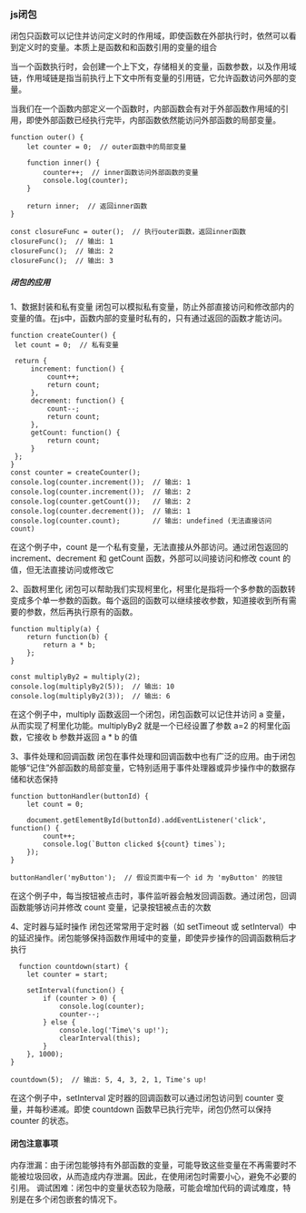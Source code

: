 ### js闭包
闭包只函数可以记住并访问定义时的作用域，即使函数在外部执行时，依然可以看到定义时的变量。本质上是函数和和函数引用的变量的组合

当一个函数执行时，会创建一个上下文，存储相关的变量，函数参数，以及作用域链，作用域链是指当前执行上下文中所有变量的引用链，它允许函数访问外部的变量。

当我们在一个函数内部定义一个函数时，内部函数会有对于外部函数作用域的引用，即使外部函数已经执行完毕，内部函数依然能访问外部函数的局部变量。

```
function outer() {
    let counter = 0;  // outer函数中的局部变量

    function inner() {
        counter++;  // inner函数访问外部函数的变量
        console.log(counter);
    }

    return inner;  // 返回inner函数
}

const closureFunc = outer();  // 执行outer函数，返回inner函数
closureFunc();  // 输出: 1
closureFunc();  // 输出: 2
closureFunc();  // 输出: 3

```

##### 闭包的应用
1、数据封装和私有变量
闭包可以模拟私有变量，防止外部直接访问和修改部内的变量的值。在js中，函数内部的变量时私有的，只有通过返回的函数才能访问。
```
function createCounter() {
 let count = 0;  // 私有变量

 return {
     increment: function() {
         count++;
         return count;
     },
     decrement: function() {
         count--;
         return count;
     },
     getCount: function() {
         return count;
     }
 };
}
const counter = createCounter();
console.log(counter.increment());  // 输出: 1
console.log(counter.increment());  // 输出: 2
console.log(counter.getCount());   // 输出: 2
console.log(counter.decrement());  // 输出: 1
console.log(counter.count);        // 输出: undefined (无法直接访问 count)

```
在这个例子中，count 是一个私有变量，无法直接从外部访问。通过闭包返回的 increment、decrement 和 getCount 函数，外部可以间接访问和修改 count 的值，但无法直接访问或修改它

2、函数柯里化
闭包可以帮助我们实现柯里化，柯里化是指将一个多参数的函数转变成多个单一参数的函数。每个返回的函数可以继续接收参数，知道接收到所有需要的参数，然后再执行原有的函数。
```
function multiply(a) {
    return function(b) {
        return a * b;
    };
}

const multiplyBy2 = multiply(2);
console.log(multiplyBy2(5));  // 输出: 10
console.log(multiplyBy2(3));  // 输出: 6

```
在这个例子中，multiply 函数返回一个闭包，闭包函数可以记住并访问 a 变量，从而实现了柯里化功能。multiplyBy2 就是一个已经设置了参数 a=2 的柯里化函数，它接收 b 参数并返回 a * b 的值


3、事件处理和回调函数
闭包在事件处理和回调函数中也有广泛的应用。由于闭包能够“记住”外部函数的局部变量，它特别适用于事件处理器或异步操作中的数据存储和状态保持
```
function buttonHandler(buttonId) {
    let count = 0;

    document.getElementById(buttonId).addEventListener('click', function() {
        count++;
        console.log(`Button clicked ${count} times`);
    });
}

buttonHandler('myButton');  // 假设页面中有一个 id 为 'myButton' 的按钮

```
在这个例子中，每当按钮被点击时，事件监听器会触发回调函数。通过闭包，回调函数能够访问并修改 count 变量，记录按钮被点击的次数


4、定时器与延时操作
闭包还常常用于定时器（如 setTimeout 或 setInterval）中的延迟操作。闭包能够保持函数作用域中的变量，即使异步操作的回调函数稍后才执行

```
  function countdown(start) {
    let counter = start;

    setInterval(function() {
        if (counter > 0) {
            console.log(counter);
            counter--;
        } else {
            console.log('Time\'s up!');
            clearInterval(this);
        }
    }, 1000);
}

countdown(5);  // 输出: 5, 4, 3, 2, 1, Time's up!

```
在这个例子中，setInterval 定时器的回调函数可以通过闭包访问到 counter 变量，并每秒递减。即使 countdown 函数早已执行完毕，闭包仍然可以保持 counter 的状态。



#### 闭包注意事项
内存泄漏：由于闭包能够持有外部函数的变量，可能导致这些变量在不再需要时不能被垃圾回收，从而造成内存泄漏。因此，在使用闭包时需要小心，避免不必要的引用。
调试困难：闭包中的变量状态较为隐蔽，可能会增加代码的调试难度，特别是在多个闭包嵌套的情况下。